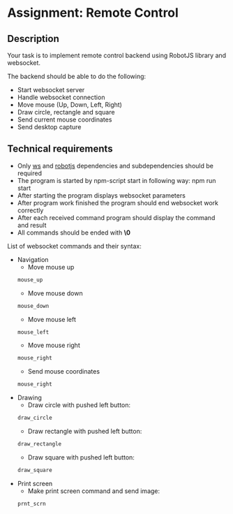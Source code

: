 # Assignment: Remote Control

## Description

Your task is to implement remote control backend using RobotJS library and websocket.

The backend should be able to do the following:

- Start websocket server
- Handle websocket connection
- Move mouse (Up, Down, Left, Right)
- Draw circle, rectangle and square  
- Send current mouse coordinates
- Send desktop capture

## Technical requirements

- Only [ws](https://www.npmjs.com/package/ws) and [robotjs](https://www.npmjs.com/package/robotjs) dependencies and subdependencies should be required
- The program is started by npm-script start in following way:
npm run start 
- After starting the program displays websocket parameters
- After program work finished the program should end websocket work correctly  
- After each received command program should display the command and result
- All commands should be ended with **\0**

List of websocket commands and their syntax:
- Navigation
    - Move mouse up
    ```bash
    mouse_up
    ```
    - Move mouse down
    ```bash
    mouse_down
    ```
    - Move mouse left
    ```bash
    mouse_left
    ```
    - Move mouse right
    ```bash
    mouse_right
    ```
    - Send mouse coordinates
    ```bash
    mouse_right
    ```
- Drawing
    - Draw circle with pushed left button: 
    ```bash
    draw_circle
    ```
    - Draw rectangle with pushed left button: 
    ```bash
    draw_rectangle
    ```
    - Draw square with pushed left button: 
    ```bash
    draw_square
    ```
- Print screen
    - Make print screen command and send image:
    ```bash
    prnt_scrn
    ```
    